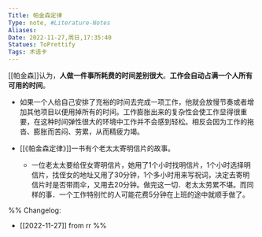 ```yaml
---
Title: 帕金森定律 
Type: note, #Literature-Notes 
Aliases: 
Date: 2022-11-27,周日,17:35:40 
Statues: ToPrettify 
Tags: 术语卡
---
```


[[帕金森]]认为，**人做一件事所耗费的时间差别很大**。**工作会自动占满一个人所有可用的时间**。

- 如果一个人给自己安排了充裕的时间去完成一项工作，他就会放慢节奏或者增加其他项目以便用掉所有的时间。工作膨胀出来的复杂性会使工作显得很重要，在这种时间弹性很大的环境中工作并不会感到轻松。相反会因为工作的拖沓、膨胀而苦闷、劳累，从而精疲力竭。

-   [[《帕金森定律》]]一书有个老太太寄明信片的故事。
	- 一位老太太要给侄女寄明信片，她用了1个小时找明信片，1个小时选择明信片，找侄女的地址又用了30分钟，1个多小时用来写祝词，决定去寄明信片时是否带雨伞，又用去20分钟。做完这一切．老太太劳累不堪。而同样的事．一个工作特别忙的人可能花费5分钟在上班的途中就顺手做了。



%%
Changelog:
- [[2022-11-27]] from rr
%%

